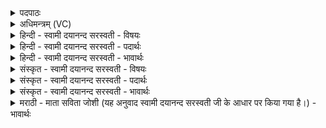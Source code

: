 <details><summary>पदपाठः</summary>

अ॒श्विन॑कृत॒स्येत्य॒श्विन॑ऽकृतस्य। ते॒। सर॑स्वतिकृत॒स्येति॒ सर॑स्वतिऽकृतस्य। इन्द्रे॑ण। सु॒त्राम्णेति॑ सु॒ऽत्राम्णा॑। कृ॒तस्य॑। उप॑हूत॒ इत्युप॑ऽहूतः। उप॑हूत॒स्येत्युप॑ऽहूतस्य। भ॒क्ष॒या॒मि॒। ३५।
</details>

<details><summary>अधिमन्त्रम् (VC)</summary>

- लिङ्गोक्ता देवताः
- प्रजापतिर्ऋषिः
- निचृदुपरिष्टाद्बृहती
- मध्यमः
</details>

<details><summary>हिन्दी - स्वामी दयानन्द सरस्वती - विषयः</summary>

फिर उसी विषय को अगले मन्त्र में कहा है ॥
</details>

<details><summary>हिन्दी - स्वामी दयानन्द सरस्वती - पदार्थः</summary>

पदार्थान्वयभाषाः -  हे विद्वन् ! (उपहूतः) बुलाया हुआ मैं (ते) तेरा (अश्विनकृतस्य) जो सद्गुणों को व्याप्त होते हैं, उनके लिये (सरस्वतिकृतस्य) विदुषी स्त्री के लिये (सुत्राम्णा) अच्छे प्रकार रक्षा करनेहारे (इन्द्रेण) विद्या और ऐश्वर्य से युक्त राजा के (कृतस्य) किये हुए (उपहूतस्य) समीप में लाये अन्नादि का (भक्षयामि) भक्षण करता हूँ ॥३५ ॥
</details>

<details><summary>हिन्दी - स्वामी दयानन्द सरस्वती - भावार्थः</summary>

भावार्थभाषाः -  मनुष्यों को योग्य है कि विद्वान् और ऐश्वर्ययुक्त जनों ने अनुष्ठान किये हुए का अनुष्ठान करें और अच्छी शिक्षा किये हुए पाककर्त्ता के बनाये हुए अन्न को खावें और सत्कार करनेहारे का सत्कार किया करें ॥३५ ॥
</details>

<details><summary>संस्कृत - स्वामी दयानन्द सरस्वती - विषयः</summary>

पुनस्तमेव विषयमाह ॥
</details>

<details><summary>संस्कृत - स्वामी दयानन्द सरस्वती - पदार्थः</summary>

पदार्थान्वयभाषाः -  हे विद्वन्नुपहूतोऽहं तेऽश्विनकृतस्य सरस्वतिकृतस्य सुत्राम्णेन्द्रेण कृतस्योपहूतस्यान्नादिकं भक्षयामि ॥३५ ॥
</details>

<details><summary>संस्कृत - स्वामी दयानन्द सरस्वती - भावार्थः</summary>

भावार्थभाषाः -  मनुष्यैर्विद्वदैश्वर्ययुक्तैर्जनैरनुष्ठितमनुष्ठेयम्। सुशिक्षितनिष्पादितमन्नमत्तव्यं सत्कर्त्तुः सत्कारश्च कार्यः ॥३५ ॥
</details>

<details><summary>मराठी - माता सविता जोशी (यह अनुवाद स्वामी दयानन्द सरस्वती जी के आधार पर किया गया है।) - भावार्थः</summary>

भावार्थभाषाः -  माणसांनी विद्वान व ऐश्वर्ययुक्त लोकांनी केलेल्या अनुष्ठानाप्रमाणे अनुष्ठान करावे उत्तम पाकशास्र जाणणाऱ्याने बनविलेले अन्न खावे व सत्कार करण्यायोग्य माणसांचा सत्कार करावा.
</details>